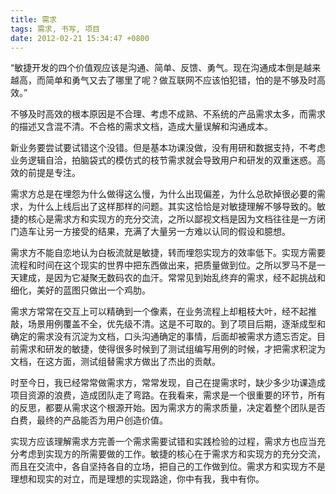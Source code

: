 ```yaml
---
title: 需求
tags: 需求, 书写, 项目
date: 2012-02-21 15:34:47 +0800
---
```



“敏捷开发的四个价值观应该是沟通、简单、反馈、勇气。现在沟通成本倒是越来越高，而简单和勇气又去了哪里了呢？做互联网不应该怕犯错，怕的是不够及时高效。”

不够及时高效的根本原因是不合理、考虑不成熟、不系统的产品需求太多，而需求的描述又含混不清。不合格的需求文档，造成大量误解和沟通成本。

新业务要尝试要试错这个没错。但是基本功课没做，没有用研和数据支持，不考虑业务逻辑自洽，拍脑袋式的模仿式的枝节需求就会导致用户和研发的双重迷惑。高效的前提是专注。

需求方总是在埋怨为什么做得这么慢，为什么出现偏差，为什么总砍掉很必要的需求，为什么上线后出了这样那样的问题。其实这恰恰是对敏捷理解不够导致的。敏捷的核心是需求方和实现方的充分交流，之所以鄙视文档是因为文档往往是一方闭门造车让另一方接受的结果，充满了大量另一方难以认同的假设和臆想。

需求方不能自恋地认为白板流就是敏捷，转而埋怨实现方的效率低下。实现方需要流程和时间在这个现实的世界中把东西做出来，把质量做到位。之所以罗马不是一天建成，是因为它凝聚无数码农的血汗。常常见到始乱终弃的需求，经不起挑战和细化，美好的蓝图只做出一个鸡肋。

需求方常常在交互上可以精确到一个像素，在业务流程上却粗枝大叶，经不起推敲，场景用例覆盖不全，优先级不清。这是不可取的。到了项目后期，逐渐成型和确定的需求没有沉淀为文档，口头沟通确定的事情，后面却被需求方遗忘否定。目前需求和研发的敏捷，使得很多时候到了测试组编写用例的时候，才把需求积淀为文档，在这方面，测试组替需求方做出了杰出的贡献。

时至今日，我已经常常做需求方，常常发现，自己在提需求时，缺少多少功课造成项目资源的浪费，造成团队走了弯路。在我看来，需求是一个很重要的环节，所有的反思，都要从需求这个根源开始。因为需求方的需求质量，决定着整个团队是否白费，最终的产品能否为用户创造价值。

实现方应该理解需求方完善一个需求需要试错和实践检验的过程，需求方也应当充分考虑到实现方的所需要做的工作。敏捷的核心在于需求方和实现方的充分交流，而且在交流中，各自坚持各自的立场，把自己的工作做到位。需求方和实现方不是理想和现实的对立，而是理想的实现路途，你中有我，我中有你。
